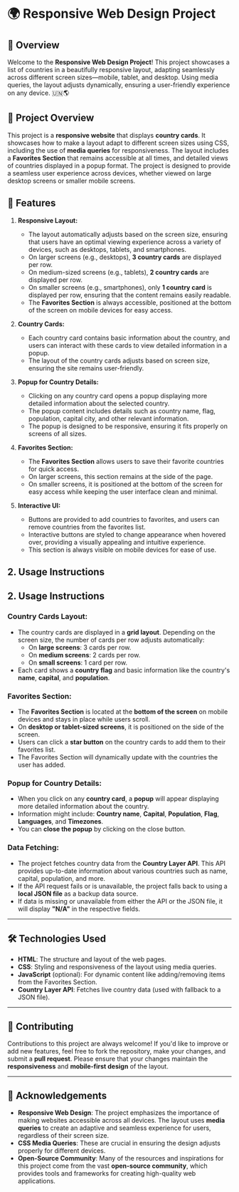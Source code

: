 # 🌍 Responsive Web Design Project

## 📜 Overview

Welcome to the **Responsive Web Design Project**! This project showcases a list of countries in a beautifully responsive layout, adapting seamlessly across different screen sizes—mobile, tablet, and desktop. Using media queries, the layout adjusts dynamically, ensuring a user-friendly experience on any device. 🇺🇳🌎



## 📝 Project Overview

This project is a **responsive website** that displays **country cards**. It showcases how to make a layout adapt to different screen sizes using CSS, including the use of **media queries** for responsiveness. The layout includes a **Favorites Section** that remains accessible at all times, and detailed views of countries displayed in a popup format. The project is designed to provide a seamless user experience across devices, whether viewed on large desktop screens or smaller mobile screens.

## 🔧 Features

1. **Responsive Layout:**
   - The layout automatically adjusts based on the screen size, ensuring that users have an optimal viewing experience across a variety of devices, such as desktops, tablets, and smartphones.
   - On larger screens (e.g., desktops), **3 country cards** are displayed per row.
   - On medium-sized screens (e.g., tablets), **2 country cards** are displayed per row.
   - On smaller screens (e.g., smartphones), only **1 country card** is displayed per row, ensuring that the content remains easily readable.
   - The **Favorites Section** is always accessible, positioned at the bottom of the screen on mobile devices for easy access.

2. **Country Cards:**
   - Each country card contains basic information about the country, and users can interact with these cards to view detailed information in a popup.
   - The layout of the country cards adjusts based on screen size, ensuring the site remains user-friendly.

3. **Popup for Country Details:**
   - Clicking on any country card opens a popup displaying more detailed information about the selected country.
   - The popup content includes details such as country name, flag, population, capital city, and other relevant information.
   - The popup is designed to be responsive, ensuring it fits properly on screens of all sizes.

4. **Favorites Section:**
   - The **Favorites Section** allows users to save their favorite countries for quick access.
   - On larger screens, this section remains at the side of the page.
   - On smaller screens, it is positioned at the bottom of the screen for easy access while keeping the user interface clean and minimal.

5. **Interactive UI:**
   - Buttons are provided to add countries to favorites, and users can remove countries from the favorites list.
   - Interactive buttons are styled to change appearance when hovered over, providing a visually appealing and intuitive experience.
   - This section is always visible on mobile devices for ease of use.
## 2. Usage Instructions

## 2. Usage Instructions

### Country Cards Layout:
- The country cards are displayed in a **grid layout**. Depending on the screen size, the number of cards per row adjusts automatically:
  - On **large screens**: 3 cards per row.
  - On **medium screens**: 2 cards per row.
  - On **small screens**: 1 card per row.
- Each card shows a **country flag** and basic information like the country's **name**, **capital**, and **population**.

### Favorites Section:
- The **Favorites Section** is located at the **bottom of the screen** on mobile devices and stays in place while users scroll.
- On **desktop or tablet-sized screens**, it is positioned on the side of the screen.
- Users can click a **star button** on the country cards to add them to their favorites list.
- The Favorites Section will dynamically update with the countries the user has added.

### Popup for Country Details:
- When you click on any **country card**, a **popup** will appear displaying more detailed information about the country.
- Information might include: **Country name**, **Capital**, **Population**, **Flag**, **Languages**, and **Timezones**.
- You can **close the popup** by clicking on the close button.

### Data Fetching:
- The project fetches country data from the **Country Layer API**. This API provides up-to-date information about various countries such as name, capital, population, and more.
- If the API request fails or is unavailable, the project falls back to using a **local JSON file** as a backup data source.
- If data is missing or unavailable from either the API or the JSON file, it will display **"N/A"** in the respective fields.

---

## 🛠️ Technologies Used
- **HTML**: The structure and layout of the web pages.
- **CSS**: Styling and responsiveness of the layout using media queries.
- **JavaScript** (optional): For dynamic content like adding/removing items from the Favorites Section.
- **Country Layer API**: Fetches live country data (used with fallback to a JSON file).

---


## 🤝 Contributing
Contributions to this project are always welcome! If you'd like to improve or add new features, feel free to fork the repository, make your changes, and submit a **pull request**. Please ensure that your changes maintain the **responsiveness** and **mobile-first design** of the layout.

---



## 🌟 Acknowledgements
- **Responsive Web Design**: The project emphasizes the importance of making websites accessible across all devices. The layout uses **media queries** to create an adaptive and seamless experience for users, regardless of their screen size.
- **CSS Media Queries**: These are crucial in ensuring the design adjusts properly for different devices.
- **Open-Source Community**: Many of the resources and inspirations for this project come from the vast **open-source community**, which provides tools and frameworks for creating high-quality web applications.
